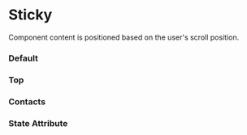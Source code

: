 # Sticky

Component content is positioned based on the user's scroll position.

<Playground />

<Usage />

<Api />

<GlobalConfig />

<Examples />

### Default

<Example value="default" />

### Top

<Example value="top" />

### Contacts

<Example value="contacts" />

### State Attribute

<Example value="state-attribute" />

<Checklist 
    accessibility={false}
    bidirectionality={false}
    cssParts={false}
    cssVariables={false}
    documentation={false}
    examples={false}
    events={false}
    keyboard={false}
    methods={false}
    playground={false}
    properties={false}
    skeleton={false}
    slots={false}
/>

<LastModified />

